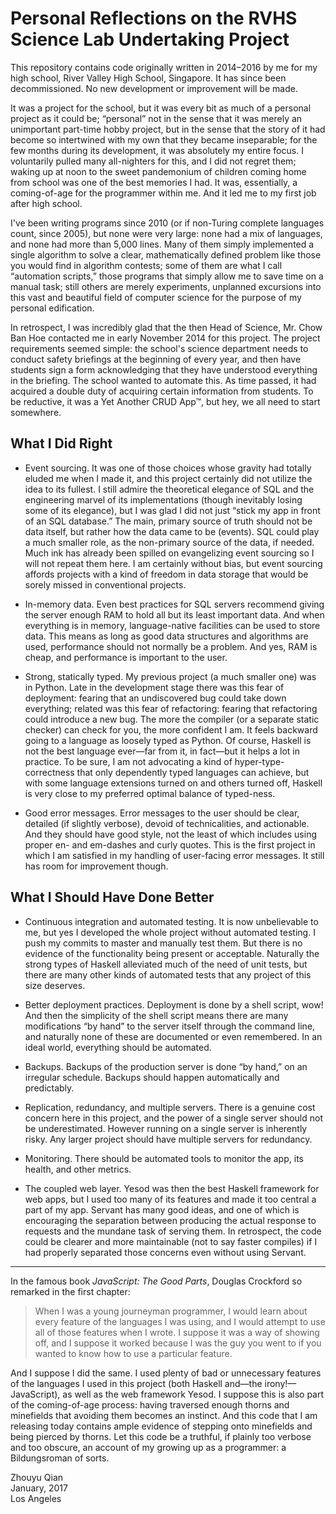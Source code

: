 # Personal Reflections on the RVHS Science Lab Undertaking Project

This repository contains code originally written in 2014–2016 by me for my high
school, River Valley High School, Singapore. It has since been decommissioned.
No new development or improvement will be made.

It was a project for the school, but it was every bit as much of a personal
project as it could be; “personal” not in the sense that it was merely an
unimportant part-time hobby project, but in the sense that the story of it had
become so intertwined with my own that they became inseparable; for the few
months during its development, it was absolutely my entire focus. I voluntarily
pulled many all-nighters for this, and I did not regret them; waking up at noon
to the sweet pandemonium of children coming home from school was one of the best
memories I had. It was, essentially, a coming-of-age for the programmer within
me. And it led me to my first job after high school.

I've been writing programs since 2010 (or if non-Turing complete languages
count, since 2005), but none were very large: none had a mix of languages, and
none had more than 5,000 lines. Many of them simply implemented a single
algorithm to solve a clear, mathematically defined problem like those you would
find in algorithm contests; some of them are what I call “automation scripts,”
those programs that simply allow me to save time on a manual task; still others
are merely experiments, unplanned excursions into this vast and beautiful field
of computer science for the purpose of my personal edification.

In retrospect, I was incredibly glad that the then Head of Science, Mr. Chow Ban
Hoe contacted me in early November 2014 for this project. The project
requirements seemed simple: the school's science department needs to conduct
safety briefings at the beginning of every year, and then have students sign a
form acknowledging that they have understood everything in the briefing. The
school wanted to automate this. As time passed, it had acquired a double duty of
acquiring certain information from students. To be reductive, it was a Yet
Another CRUD App™, but hey, we all need to start somewhere.

## What I Did Right

-  Event sourcing. It was one of those choices whose gravity had totally eluded
   me when I made it, and this project certainly did not utilize the idea to its
   fullest. I still admire the theoretical elegance of SQL and the engineering
   marvel of its implementations (though inevitably losing some of its
   elegance), but I was glad I did not just “stick my app in front of an SQL
   database.” The main, primary source of truth should not be data itself, but
   rather how the data came to be (events). SQL could play a much smaller role,
   as the non-primary source of the data, if needed. Much ink has already been
   spilled on evangelizing event sourcing so I will not repeat them here. I am
   certainly without bias, but event sourcing affords projects with a kind of
   freedom in data storage that would be sorely missed in conventional projects.

-  In-memory data. Even best practices for SQL servers recommend giving the
   server enough RAM to hold all but its least important data. And when
   everything is in memory, language-native facilities can be used to store
   data. This means as long as good data structures and algorithms are used,
   performance should not normally be a problem. And yes, RAM is cheap, and
   performance is important to the user.

-  Strong, statically typed. My previous project (a much smaller one) was in
   Python. Late in the development stage there was this fear of deployment:
   fearing that an undiscovered bug could take down everything; related was this
   fear of refactoring: fearing that refactoring could introduce a new bug. The
   more the compiler (or a separate static checker) can check for you, the more
   confident I am. It feels backward going to a language as loosely typed as
   Python. Of course, Haskell is not the best language ever—far from it, in
   fact—but it helps a lot in practice. To be sure, I am not advocating a kind
   of hyper-type-correctness that only dependently typed languages can achieve,
   but with some language extensions turned on and others turned off, Haskell is
   very close to my preferred optimal balance of typed-ness.

-  Good error messages. Error messages to the user should be clear, detailed (if
   slightly verbose), devoid of technicalities, and actionable. And they should
   have good style, not the least of which includes using proper en- and
   em-dashes and curly quotes. This is the first project in which I am satisfied
   in my handling of user-facing error messages. It still has room for
   improvement though.

## What I Should Have Done Better

-  Continuous integration and automated testing. It is now unbelievable to me,
   but yes I developed the whole project without automated testing. I push my
   commits to master and manually test them. But there is no evidence of the
   functionality being present or acceptable. Naturally the strong types of
   Haskell alleviated much of the need of unit tests, but there are many other
   kinds of automated tests that any project of this size deserves.

-  Better deployment practices. Deployment is done by a shell script, wow! And
   then the simplicity of the shell script means there are many modifications
   “by hand” to the server itself through the command line, and naturally none
   of these are documented or even remembered. In an ideal world, everything
   should be automated.

-  Backups. Backups of the production server is done “by hand,” on an irregular
   schedule. Backups should happen automatically and predictably.

-  Replication, redundancy, and multiple servers. There is a genuine cost
   concern here in this project, and the power of a single server should not be
   underestimated. However running on a single server is inherently risky. Any
   larger project should have multiple servers for redundancy.

-  Monitoring. There should be automated tools to monitor the app, its health,
   and other metrics.

-  The coupled web layer. Yesod was then the best Haskell framework for web
   apps, but I used too many of its features and made it too central a part of
   my app. Servant has many good ideas, and one of which is encouraging the
   separation between producing the actual response to requests and the mundane
   task of serving them. In retrospect, the code could be clearer and more
   maintainable (not to say faster compiles) if I had properly separated those
   concerns even without using Servant.

* * *

In the famous book *JavaScript: The Good Parts*, Douglas Crockford so remarked
in the first chapter:

> When I was a young journeyman programmer, I would learn about every feature of
> the languages I was using, and I would attempt to use all of those features
> when I wrote. I suppose it was a way of showing off, and I suppose it worked
> because I was the guy you went to if you wanted to know how to use a
> particular feature.

And I suppose I did the same. I used plenty of bad or unnecessary features of
the languages I used in this project (both Haskell and—the irony!—JavaScript),
as well as the web framework Yesod. I suppose this is also part of the
coming-of-age process: having traversed enough thorns and minefields that
avoiding them becomes an instinct. And this code that I am releasing today
contains ample evidence of stepping onto minefields and being pierced by thorns.
Let this code be a truthful, if plainly too verbose and too obscure, an account
of my growing up as a programmer: a Bildungsroman of sorts.

Zhouyu Qian<br>
January, 2017<br>
Los Angeles
